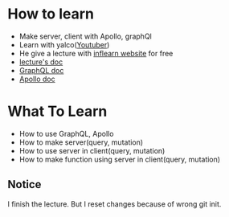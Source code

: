 # How to learn
- Make server, client with Apollo, graphQl
- Learn with yalco([Youtuber](https://www.youtube.com/channel/UC2nkWbaJt1KQDi2r2XclzTQ)) 
- He give a lecture with [inflearn website](https://www.inflearn.com/) for free
- [lecture's doc](https://www.yalco.kr/lectures/graphql-apollo/)
- [GraphQL doc](https://graphql-kr.github.io/learn/queries/)
- [Apollo doc](https://www.apollographql.com/docs/react/)

# What To Learn
- How to use GraphQL, Apollo
- How to make server(query, mutation)
- How to use server in client(query, mutation)
- How to make function using server in client(query, mutation)

## Notice
I finish the lecture.
But I reset changes because of wrong git init.
